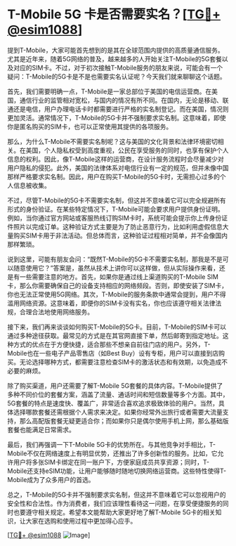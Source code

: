 # T-Mobile 5G 卡是否需要实名？[[TG💪+ @esim1088](https://t.me/s/esim1088)]

提到T-Mobile，大家可能首先想到的是其在全球范围内提供的高质量通信服务。尤其是近年来，随着5G网络的普及，越来越多的人开始关注T-Mobile的5G套餐以及对应的SIM卡。不过，对于初次接触T-Mobile服务的朋友来说，可能会有一个疑问：T-Mobile的5G卡是不是也需要实名认证呢？今天我们就来聊聊这个话题。

首先，我们需要明确一点，T-Mobile是一家总部位于美国的电信运营商。在美国，通信行业的监管相对宽松，与国内的情况有所不同。在国内，无论是移动、联通还是电信，用户办理电话卡时都需要进行严格的实名制登记。而在美国，情况则更加灵活。通常情况下，T-Mobile的5G卡并不强制要求实名制。这意味着，即使你是匿名购买的SIM卡，也可以正常使用其提供的各项服务。

那么，为什么T-Mobile不需要实名制呢？这与美国的文化背景和法律环境密切相关。在美国，个人隐私权受到高度重视，公民在享受服务的同时，也享有保护个人信息的权利。因此，像T-Mobile这样的运营商，在设计服务流程时会尽量减少对用户隐私的侵犯。此外，美国的法律体系对电信行业有一定的规范，但并未像中国那样严格要求实名制。因此，用户在购买T-Mobile的5G卡时，无需担心过多的个人信息被收集。

不过，尽管T-Mobile的5G卡不需要实名制，但这并不意味着它可以完全规避所有形式的身份验证。在某些特定情况下，T-Mobile可能会要求用户提供身份证明。例如，当你通过官方网站或客服热线订购SIM卡时，系统可能会提示你上传身份证件照片以完成订单。这种验证方式主要是为了防止恶意行为，比如利用虚假信息大量购买SIM卡用于非法活动。但总体而言，这种验证过程相对简单，并不会像国内那样繁琐。

说到这里，可能有朋友会问：“既然T-Mobile的5G卡不需要实名制，那我是不是可以随意使用它？”答案是，虽然从技术上讲你可以这样做，但从实际操作来看，还是有一些需要注意的地方。首先，如果你是通过线上渠道购买的T-Mobile SIM卡，那么你需要确保自己的设备支持相应的网络频段。否则，即使安装了SIM卡，你也无法正常使用5G网络。其次，T-Mobile的服务条款中通常会提到，用户不得滥用网络资源。这意味着，即便你的SIM卡没有实名，你也应该遵守相关法律法规，合理合法地使用网络服务。

接下来，我们再来谈谈如何购买T-Mobile的5G卡。目前，T-Mobile的SIM卡可以通过多种途径获取。最常见的方式是在其官网直接下单，然后邮寄到指定地址。这种方式的优点在于方便快捷，适合那些不想亲自前往门店的用户。另外，T-Mobile也在一些电子产品零售店（如Best Buy）设有专柜，用户可以直接到店购买。无论选择哪种方式，都需要注意检查SIM卡的激活状态和有效期，以免造成不必要的麻烦。

除了购买渠道，用户还需要了解T-Mobile 5G套餐的具体内容。T-Mobile提供了多种不同价位的套餐方案，涵盖了流量、通话时间和短信数量等多个方面。其中，5G套餐的特点是速度快、覆盖广，非常适合喜欢追求极致体验的用户。当然，具体选择哪款套餐还需根据个人需求来决定。如果你经常外出旅行或者需要大流量支持，那么高配版套餐无疑更适合你；而如果你只是偶尔使用手机上网，那么基础版套餐也能满足日常需求。

最后，我们再强调一下T-Mobile 5G卡的优势所在。与其他竞争对手相比，T-Mobile不仅在网络速度上有明显优势，还推出了许多创新性的服务。比如，它允许用户将多张SIM卡绑定在同一账户下，方便家庭成员共享资源；同时，T-Mobile还支持eSIM功能，让用户能够随时随地切换网络运营商。这些特性使得T-Mobile成为了众多用户的首选。

总之，T-Mobile的5G卡并不强制要求实名制，但这并不意味着它可以忽视用户的安全性和合法性。作为消费者，我们应该理性看待这一问题，在享受便捷服务的同时也要遵守相关规定。希望本文能帮助大家更好地了解T-Mobile 5G卡的相关知识，让大家在选购和使用过程中更加得心应手。

[[TG💪+ @esim1088](https://t.me/s/esim1088) ![Image](https://i.postimg.cc/4NQfJmqS/Snipaste-2025-05-13-00-14-12.png)]